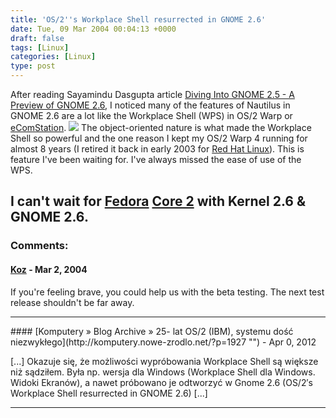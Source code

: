```yaml
---
title: 'OS/2''s Workplace Shell resurrected in GNOME 2.6'
date: Tue, 09 Mar 2004 00:04:13 +0000
draft: false
tags: [Linux]
categories: [Linux]
type: post
---
```


After reading Sayamindu Dasgupta article [Diving Into GNOME 2.5 - A Preview of GNOME 2.6](http://www.clai.net/sayamindu/GNOME-2.6/GNOME_2_6.html), I noticed many of the features of Nautilus in GNOME 2.6 are a lot like the Workplace Shell (WPS) in OS/2 Warp or [eComStation](http://www.ecomstation.com). [![](http://jroller.com/resources/jmrodri/ecs2.png)](http://www.ecomstation.com/gallery/gal/eComStation_1.0/sample_desktop_screenshots/ecs2.jpg) The object-oriented nature is what made the Workplace Shell so powerful and the one reason I kept my OS/2 Warp 4 running for almost 8 years (I retired it back in early 2003 for [Red Hat Linux](http://www.redhat.com)). This is feature I've been waiting for. I've always missed the ease of use of the WPS.

I can't wait for [Fedora](http://fedora.redhat.com) [Core 2](http://fedora.redhat.com/participate/schedule/) with Kernel 2.6 & GNOME 2.6.
---
### Comments:
#### [Koz](http://www.koziarski.net "michael@koziarski.com") - <time datetime="2004-03-09 16:06:20">Mar 2, 2004</time>

If you're feeling brave, you could help us with the beta testing. The next test release shouldn't be far away.
<hr />
#### [Komputery &raquo; Blog Archive &raquo; 25- lat OS/2 (IBM), systemu dość niezwykłego](http://komputery.nowe-zrodlo.net/?p=1927 "") - <time datetime="2012-04-22 18:01:22">Apr 0, 2012</time>

\[...\] Okazuje się, że możliwości wypróbowania Workplace Shell są większe niż sądziłem. Była np. wersja dla Windows (Workplace Shell dla Windows. Widoki Ekranów), a nawet próbowano je odtworzyć w Gnome 2.6 (OS/2′s Workplace Shell resurrected in GNOME 2.6) \[...\]
<hr />

